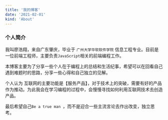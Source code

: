 ```yaml
---
title: '我的博客'
date: '2021-02-01'
kind: 'About'
---
```


### 个人简介

我叫廖浩翔，来自广东肇庆，毕业于 ```广州大学华软软件学院``` 信息工程专业。目前是一位前端工程师，主要负责```JavaScript```相关的前端编程工作。


本博客主要为了分享一些个人在于编程上的总结和生活纪事，希望可以在回看自己遇到难题时的思路，分享一些心得和自己独立的见解。

个人认为 互联网的主要功能是【服务产品】，对于技术上的突破，需要有好的产品作为推动。为此我会在学习编程的过程中，会慢慢寻找如何利用互联网技术去创造产品。



最后希望自己```Be a true man ```，而不是迎合一些主流言论去作出改变，独立思考。

